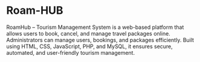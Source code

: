 # Roam-HUB
RoamHub – Tourism Management System is a web-based platform that allows users to book, cancel, and manage travel packages online. Administrators can manage users, bookings, and packages efficiently. Built using HTML, CSS, JavaScript, PHP, and MySQL, it ensures secure, automated, and user-friendly tourism management.
